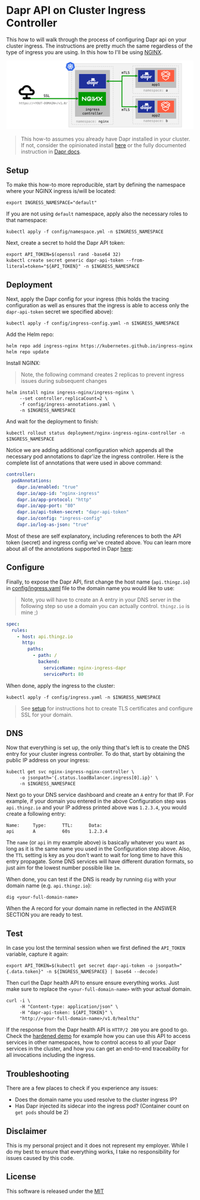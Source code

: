 # Dapr API on Cluster Ingress Controller 

This how to will walk through the process of configuring Dapr api on your cluster ingress. The instructions are pretty much the same regardless of the type of ingress you are using. In this how to I'll be using [NGINX](https://nginx.org/en/).

![](img/diagram.png)

> This how-to assumes you already have Dapr installed in your cluster. If not, consider the opinionated install [here](../setup) or the fully documented instruction in [Dapr docs](https://docs.dapr.io/operations/hosting/kubernetes/).

## Setup

To make this how-to more reproducible, start by defining the namespace where your NGINX ingress is/will be located:

```shell
export INGRESS_NAMESPACE="default"
```

If you are not using `default` namespace, apply also the necessary roles to that namespace:

```shell
kubectl apply -f config/namespace.yml -n $INGRESS_NAMESPACE
```

Next, create a secret to hold the Dapr API token:

```shell
export API_TOKEN=$(openssl rand -base64 32)
kubectl create secret generic dapr-api-token --from-literal=token="${API_TOKEN}" -n $INGRESS_NAMESPACE
```

## Deployment

Next, apply the Dapr config for your ingress (this holds the tracing configuration as well as ensures that the ingress is able to access only the `dapr-api-token` secret we specified above):

```shell
kubectl apply -f config/ingress-config.yaml -n $INGRESS_NAMESPACE
```

Add the Helm repo: 

```shell
helm repo add ingress-nginx https://kubernetes.github.io/ingress-nginx
helm repo update
```

Install NGINX:

> Note, the following command creates 2 replicas to prevent ingress issues during subsequent changes

```shell
helm install nginx ingress-nginx/ingress-nginx \
     --set controller.replicaCount=2 \
     -f config/ingress-annotations.yaml \
     -n $INGRESS_NAMESPACE
```

And wait for the deployment to finish:

```shell
kubectl rollout status deployment/nginx-ingress-nginx-controller -n $INGRESS_NAMESPACE
```

Notice we are adding additional configuration which appends all the necessary pod annotations to dapr'ize the ingress controller. Here is the complete list of annotations that were used in above command:

```yaml
controller:
  podAnnotations:
    dapr.io/enabled: "true" 
    dapr.io/app-id: "nginx-ingress" 
    dapr.io/app-protocol: "http"
    dapr.io/app-port: "80"
    dapr.io/api-token-secret: "dapr-api-token" 
    dapr.io/config: "ingress-config"
    dapr.io/log-as-json: "true"
```

Most of these are self explanatory, including references to both the API token (secret) and ingress config we've created above. You can learn more about all of the annotations supported in Dapr [here](https://docs.dapr.io/operations/hosting/kubernetes/kubernetes-annotations/):


## Configure

Finally, to expose the Dapr API, first change the host name (`api.thingz.io`) in [config/ingress.yaml](config/ingress.yaml) file to the domain name you would like to use:

> Note, you will have to create an A entry in your DNS server in the following step so use a domain you can actually control. `thingz.io` is mine ;) 

```yaml
spec:
  rules:
    - host: api.thingz.io
      http:
        paths:
          - path: /
            backend:
              serviceName: nginx-ingress-dapr
              servicePort: 80
```

When done, apply the ingress to the cluster:

```shell
kubectl apply -f config/ingress.yaml -n $INGRESS_NAMESPACE
```

> See [setup](../setup) for instructions hot to create TLS certificates and configure SSL for your domain.

## DNS

Now that everything is set up, the only thing that's left is to create the DNS entry for your cluster ingress controller. To do that, start by obtaining the public IP address on your ingress:

```shell
kubectl get svc nginx-ingress-nginx-controller \
     -o jsonpath='{.status.loadBalancer.ingress[0].ip}' \
     -n $INGRESS_NAMESPACE
```

Next go to your DNS service dashboard and create an `A` entry for that IP. For example, if your domain you entered in the above Configuration step was `api.thingz.io` and your IP address printed above was `1.2.3.4`, you would create a following entry:

```shell
Name:     Type:      TTL:      Data:
api       A          60s       1.2.3.4
```

The `name` (or `api` in my example above) is basically whatever you want as long as it is the same name you used in the Configuration step above. Also, the `TTL` setting is key as you don't want to wait for long time to have this entry propagate. Some DNS services will have different duration formats, so just aim for the lowest number possible like `1m`.

When done, you can test if the DNS is ready by running `dig` with your domain name (e.g. `api.thingz.io`): 

```shell
dig <your-full-domain-name> 
```

When the A record for your domain name in reflected in the ANSWER SECTION you are ready to test.

## Test 

In case you lost the terminal session when we first defined the `API_TOKEN` variable, capture it again:


```shell
export API_TOKEN=$(kubectl get secret dapr-api-token -o jsonpath="{.data.token}" -n ${INGRESS_NAMESPACE} | base64 --decode)
```

Then curl the Dapr health API to ensure ensure everything works. Just make sure to replace the `<your-full-domain-name>` with your actual domain. 

```shell
curl -i \
     -H "Content-type: application/json" \
     -H "dapr-api-token: ${API_TOKEN}" \
     "http://<your-full-domain-name>/v1.0/healthz"
```

If the response from the Dapr health API is `HTTP/2 200` you are good to go. Check the [hardened demo](../hardened) for example how you can use this API to access services in other namespaces, how to control access to all your Dapr services in the cluster, and how you can get an end-to-end traceability for all invocations including the ingress. 

## Troubleshooting

There are a few places to check if you experience any issues:

* Does the domain name you used resolve to the cluster ingress IP? 
* Has Dapr injected its sidecar into the ingress pod? (Container count on `get pods` should be 2)


## Disclaimer

This is my personal project and it does not represent my employer. While I do my best to ensure that everything works, I take no responsibility for issues caused by this code.

## License

This software is released under the [MIT](../LICENSE)
